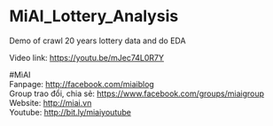 # MiAI_Lottery_Analysis
Demo of crawl 20 years lottery data and do EDA

Video link:  https://youtu.be/mJec74L0R7Y

#MìAI <br>
Fanpage: http://facebook.com/miaiblog<br>
Group trao đổi, chia sẻ: https://www.facebook.com/groups/miaigroup<br>
Website: http://miai.vn<br>
Youtube: http://bit.ly/miaiyoutube<br>
